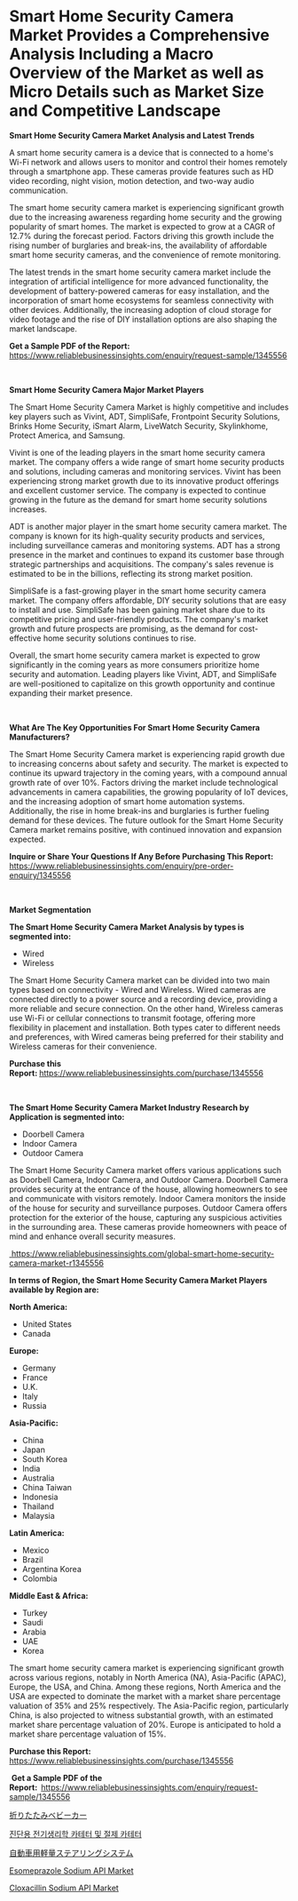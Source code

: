 <p><h1>Smart Home Security Camera Market Provides a Comprehensive Analysis Including a Macro Overview of the Market as well as Micro Details such as Market Size and Competitive Landscape</h1></p><p><strong>Smart Home Security Camera Market Analysis and Latest Trends</strong></p>
<p><p>A smart home security camera is a device that is connected to a home's Wi-Fi network and allows users to monitor and control their homes remotely through a smartphone app. These cameras provide features such as HD video recording, night vision, motion detection, and two-way audio communication.</p><p>The smart home security camera market is experiencing significant growth due to the increasing awareness regarding home security and the growing popularity of smart homes. The market is expected to grow at a CAGR of 12.7% during the forecast period. Factors driving this growth include the rising number of burglaries and break-ins, the availability of affordable smart home security cameras, and the convenience of remote monitoring.</p><p>The latest trends in the smart home security camera market include the integration of artificial intelligence for more advanced functionality, the development of battery-powered cameras for easy installation, and the incorporation of smart home ecosystems for seamless connectivity with other devices. Additionally, the increasing adoption of cloud storage for video footage and the rise of DIY installation options are also shaping the market landscape.</p></p>
<p><strong>Get a Sample PDF of the Report:&nbsp;</strong> <a href="https://www.reliablebusinessinsights.com/enquiry/request-sample/1345556">https://www.reliablebusinessinsights.com/enquiry/request-sample/1345556</a></p>
<p>&nbsp;</p>
<p><strong>Smart Home Security Camera Major Market Players</strong></p>
<p><p>The Smart Home Security Camera Market is highly competitive and includes key players such as Vivint, ADT, SimpliSafe, Frontpoint Security Solutions, Brinks Home Security, iSmart Alarm, LiveWatch Security, Skylinkhome, Protect America, and Samsung.</p><p>Vivint is one of the leading players in the smart home security camera market. The company offers a wide range of smart home security products and solutions, including cameras and monitoring services. Vivint has been experiencing strong market growth due to its innovative product offerings and excellent customer service. The company is expected to continue growing in the future as the demand for smart home security solutions increases.</p><p>ADT is another major player in the smart home security camera market. The company is known for its high-quality security products and services, including surveillance cameras and monitoring systems. ADT has a strong presence in the market and continues to expand its customer base through strategic partnerships and acquisitions. The company's sales revenue is estimated to be in the billions, reflecting its strong market position.</p><p>SimpliSafe is a fast-growing player in the smart home security camera market. The company offers affordable, DIY security solutions that are easy to install and use. SimpliSafe has been gaining market share due to its competitive pricing and user-friendly products. The company's market growth and future prospects are promising, as the demand for cost-effective home security solutions continues to rise.</p><p>Overall, the smart home security camera market is expected to grow significantly in the coming years as more consumers prioritize home security and automation. Leading players like Vivint, ADT, and SimpliSafe are well-positioned to capitalize on this growth opportunity and continue expanding their market presence.</p></p>
<p>&nbsp;</p>
<p><strong>What Are The Key Opportunities For Smart Home Security Camera Manufacturers?</strong></p>
<p><p>The Smart Home Security Camera market is experiencing rapid growth due to increasing concerns about safety and security. The market is expected to continue its upward trajectory in the coming years, with a compound annual growth rate of over 10%. Factors driving the market include technological advancements in camera capabilities, the growing popularity of IoT devices, and the increasing adoption of smart home automation systems. Additionally, the rise in home break-ins and burglaries is further fueling demand for these devices. The future outlook for the Smart Home Security Camera market remains positive, with continued innovation and expansion expected.</p></p>
<p><strong>Inquire or Share Your Questions If Any Before Purchasing This Report:</strong> <a href="https://www.reliablebusinessinsights.com/enquiry/pre-order-enquiry/1345556">https://www.reliablebusinessinsights.com/enquiry/pre-order-enquiry/1345556</a></p>
<p>&nbsp;</p>
<p><strong>Market Segmentation</strong></p>
<p><strong>The Smart Home Security Camera Market Analysis by types is segmented into:</strong></p>
<p><ul><li>Wired</li><li>Wireless</li></ul></p>
<p><p>The Smart Home Security Camera market can be divided into two main types based on connectivity - Wired and Wireless. Wired cameras are connected directly to a power source and a recording device, providing a more reliable and secure connection. On the other hand, Wireless cameras use Wi-Fi or cellular connections to transmit footage, offering more flexibility in placement and installation. Both types cater to different needs and preferences, with Wired cameras being preferred for their stability and Wireless cameras for their convenience.</p></p>
<p><strong>Purchase this Report:&nbsp;</strong><a href="https://www.reliablebusinessinsights.com/purchase/1345556">https://www.reliablebusinessinsights.com/purchase/1345556</a></p>
<p>&nbsp;</p>
<p><strong>The Smart Home Security Camera Market Industry Research by Application is segmented into:</strong></p>
<p><ul><li>Doorbell Camera</li><li>Indoor Camera</li><li>Outdoor Camera</li></ul></p>
<p><p>The Smart Home Security Camera market offers various applications such as Doorbell Camera, Indoor Camera, and Outdoor Camera. Doorbell Camera provides security at the entrance of the house, allowing homeowners to see and communicate with visitors remotely. Indoor Camera monitors the inside of the house for security and surveillance purposes. Outdoor Camera offers protection for the exterior of the house, capturing any suspicious activities in the surrounding area. These cameras provide homeowners with peace of mind and enhance overall security measures.</p></p>
<p><a href="https://www.reliablebusinessinsights.com/global-smart-home-security-camera-market-r1345556">&nbsp;https://www.reliablebusinessinsights.com/global-smart-home-security-camera-market-r1345556</a></p>
<p><strong>In terms of Region, the Smart Home Security Camera Market Players available by Region are:</strong></p>
<p>
    <p> <strong> North America: </strong>
        <ul>
            <li>United States</li>
            <li>Canada</li>
        </ul>
        </p> 
    <p> <strong> Europe: </strong>
        <ul>
            <li>Germany</li>
            <li>France</li>
            <li>U.K.</li>
            <li>Italy</li>
            <li>Russia</li>
        </ul>
        </p> 
    <p> <strong> Asia-Pacific: </strong>
        <ul>
            <li>China</li>
            <li>Japan</li>
            <li>South Korea</li>
            <li>India</li>
            <li>Australia</li>
            <li>China Taiwan</li>
            <li>Indonesia</li>
            <li>Thailand</li>
            <li>Malaysia</li>
        </ul>
        </p> 
    <p> <strong> Latin America: </strong>
        <ul>
            <li>Mexico</li>
            <li>Brazil</li>
            <li>Argentina Korea</li>
            <li>Colombia</li>
        </ul>
        </p> 
    <p> <strong> Middle East & Africa: </strong>
        <ul>
            <li>Turkey</li>
            <li>Saudi</li>
            <li>Arabia</li>
            <li>UAE</li>
            <li>Korea</li>
        </ul>
    </p>
    </p>
<p><p>The smart home security camera market is experiencing significant growth across various regions, notably in North America (NA), Asia-Pacific (APAC), Europe, the USA, and China. Among these regions, North America and the USA are expected to dominate the market with a market share percentage valuation of 35% and 25% respectively. The Asia-Pacific region, particularly China, is also projected to witness substantial growth, with an estimated market share percentage valuation of 20%. Europe is anticipated to hold a market share percentage valuation of 15%.</p></p>
<p><strong>Purchase this Report: </strong><a href="https://www.reliablebusinessinsights.com/purchase/1345556">https://www.reliablebusinessinsights.com/purchase/1345556</a></p>
<p>&nbsp;<strong>Get a Sample PDF of the Report:&nbsp;&nbsp;</strong><a href="https://www.reliablebusinessinsights.com/enquiry/request-sample/1345556">https://www.reliablebusinessinsights.com/enquiry/request-sample/1345556</a></p>
<p><strong></strong></p>
<p><p><a href="https://github.com/DeonBoer2023/Market-Research-Report-List-1/blob/main/4015525140089.md">折りたたみベビーカー</a></p><p><a href="https://github.com/hasanrajibul387/Market-Research-Report-List-1/blob/main/3235912147996.md">진단용 전기생리학 카테터 및 절제 카테터</a></p><p><a href="https://github.com/efcvopdgkdx128/Market-Research-Report-List-2/blob/main/2352914140090.md">自動車用軽量ステアリングシステム</a></p><p><a href="https://github.com/lubmix/Market-Research-Report-List-3/blob/main/esomeprazole-sodium-api-market.md">Esomeprazole Sodium API Market</a></p><p><a href="https://github.com/Hazelklievgspy6vdcsmu106w/Market-Research-Report-List-3/blob/main/cloxacillin-sodium-api-market.md">Cloxacillin Sodium API Market</a></p></p>